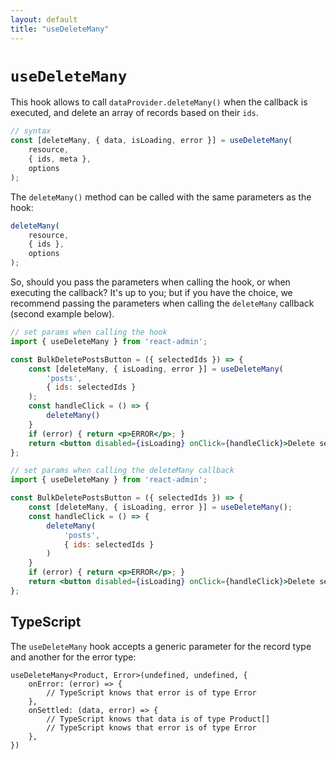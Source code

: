 ```yaml
---
layout: default
title: "useDeleteMany"
---
```


# `useDeleteMany`

This hook allows to call `dataProvider.deleteMany()` when the callback is executed, and delete an array of records based on their `ids`.

```jsx
// syntax
const [deleteMany, { data, isLoading, error }] = useDeleteMany(
    resource,
    { ids, meta },
    options
);
```

The `deleteMany()` method can be called with the same parameters as the hook:

```jsx
deleteMany(
    resource,
    { ids },
    options
);
```

So, should you pass the parameters when calling the hook, or when executing the callback? It's up to you; but if you have the choice, we recommend passing the parameters when calling the `deleteMany` callback (second example below).

```jsx
// set params when calling the hook
import { useDeleteMany } from 'react-admin';

const BulkDeletePostsButton = ({ selectedIds }) => {
    const [deleteMany, { isLoading, error }] = useDeleteMany(
        'posts',
        { ids: selectedIds }
    );
    const handleClick = () => {
        deleteMany()
    }
    if (error) { return <p>ERROR</p>; }
    return <button disabled={isLoading} onClick={handleClick}>Delete selected posts</button>;
};

// set params when calling the deleteMany callback
import { useDeleteMany } from 'react-admin';

const BulkDeletePostsButton = ({ selectedIds }) => {
    const [deleteMany, { isLoading, error }] = useDeleteMany();
    const handleClick = () => {
        deleteMany(
            'posts',
            { ids: selectedIds }
        )
    }
    if (error) { return <p>ERROR</p>; }
    return <button disabled={isLoading} onClick={handleClick}>Delete selected posts</button>;
};
```

## TypeScript

The `useDeleteMany` hook accepts a generic parameter for the record type and another for the error type:

```tsx
useDeleteMany<Product, Error>(undefined, undefined, {
    onError: (error) => {
        // TypeScript knows that error is of type Error
    },
    onSettled: (data, error) => {
        // TypeScript knows that data is of type Product[]
        // TypeScript knows that error is of type Error
    },
})
```
